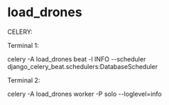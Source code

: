 # load_drones

CELERY:

Terminal 1:

celery -A load_drones beat -l INFO --scheduler django_celery_beat.schedulers:DatabaseScheduler


Terminal 2:

celery -A load_drones worker -P solo --loglevel=info